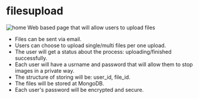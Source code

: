 # filesupload
![home](https://user-images.githubusercontent.com/44543472/84576880-96969b00-adc0-11ea-990f-e4a31f7daced.jpg)
Web based page that will allow users to upload files
- Files can be sent via email.
- Users can choose to upload single/multi files per one upload.
- The user will get a status about the process: uploading/finished successfully.
- Each user will have a usrname and password that will allow them to stop
images in a private way.
- The structure of storing will be: user_id, file_id.
- The files will be stored at MongoDB.
- Each user's password will be encrypted and secure.
